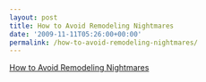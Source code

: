 ```yaml
---
layout: post
title: How to Avoid Remodeling Nightmares
date: '2009-11-11T05:26:00+00:00'
permalink: /how-to-avoid-remodeling-nightmares/
---
```

<a href="http://www.contentcaboodle.com/home-and-family/how-to-avoid-remodeling-nightmares.html">How to Avoid Remodeling Nightmares</a>
